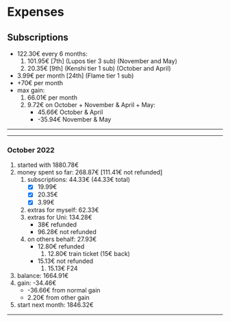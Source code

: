 
# Expenses

## Subscriptions

- 122.30€ every 6 months:
    1. 101.95€ [7th] (Lupos tier 3 sub) (November and May)
    2. 20.35€ [9th] (Kenshi tier 1 sub) (October and April)
- 3.99€ per month [24th] (Flame tier 1 sub)
- +70€ per month
- max gain:
    1. 66.01€ per month
    2. 9.72€ on October + November & April + May:
        - 45.66€ October & April
        - -35.94€ November & May

---
---

### October 2022

1. started with 1880.78€
2. money spent so far: 268.87€ [111.41€ not refunded]
    1. subscriptions: 44.33€ (44.33€ total)
        - [x] 19.99€
        - [x] 20.35€
        - [x] 3.99€
    2. extras for myself: 62.33€
    3. extras for Uni: 134.28€
        - 38€ refunded
        - 96.28€ not refunded
    4. on others behalf: 27.93€
        - 12.80€ refunded
            1. 12.80€ train ticket (15€ back)
        - 15.13€ not refunded
            1. 15.13€ F24
3. balance: 1664.91€
4. gain: -34.46€
    - -36.66€ from normal gain
    - 2.20€ from other gain
5. start next month: 1846.32€

---
